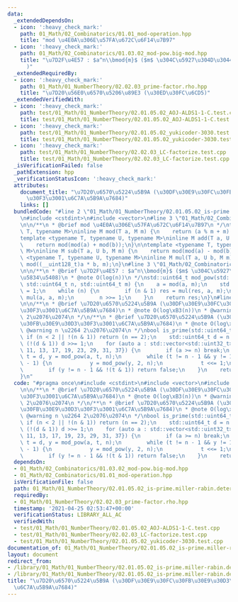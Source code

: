 ```yaml
---
data:
  _extendedDependsOn:
  - icon: ':heavy_check_mark:'
    path: 01_Math/02_Combinatorics/01.01_mod-operation.hpp
    title: "mod \u4E0A\u306E\u57FA\u672C\u6F14\u7B97"
  - icon: ':heavy_check_mark:'
    path: 01_Math/02_Combinatorics/01.03.02_mod-pow.big-mod.hpp
    title: "\u7D2F\u4E57 : $a^n\\bmod{m}$ ($m$ \u304C\u5927\u304D\u3044\u5834\u5408\
      )"
  _extendedRequiredBy:
  - icon: ':heavy_check_mark:'
    path: 01_Math/01_NumberTheory/02.02.03_prime-factor.rho.hpp
    title: "\u7D20\u56E0\u6570\u5206\u89E3 (\u30ED\u30FC\u6CD5)"
  _extendedVerifiedWith:
  - icon: ':heavy_check_mark:'
    path: test/01_Math/01_NumberTheory/02.01.05.02_AOJ-ALDS1-1-C.test.cpp
    title: test/01_Math/01_NumberTheory/02.01.05.02_AOJ-ALDS1-1-C.test.cpp
  - icon: ':heavy_check_mark:'
    path: test/01_Math/01_NumberTheory/02.01.05.02_yukicoder-3030.test.cpp
    title: test/01_Math/01_NumberTheory/02.01.05.02_yukicoder-3030.test.cpp
  - icon: ':heavy_check_mark:'
    path: test/01_Math/01_NumberTheory/02.02.03_LC-factorize.test.cpp
    title: test/01_Math/01_NumberTheory/02.02.03_LC-factorize.test.cpp
  _isVerificationFailed: false
  _pathExtension: hpp
  _verificationStatusIcon: ':heavy_check_mark:'
  attributes:
    document_title: "\u7D20\u6570\u5224\u5B9A (\u30DF\u30E9\u30FC\u30FB\u30E9\u30D3\
      \u30F3\u3001\u6C7A\u5B9A\u7684)"
    links: []
  bundledCode: "#line 2 \"01_Math/01_NumberTheory/02.01.05.02_is-prime.miller-rabin.deterministic.hpp\"\
    \n#include <cstdint>\n#include <vector>\n#line 3 \"01_Math/02_Combinatorics/01.01_mod-operation.hpp\"\
    \n\n/**\n * @brief mod \u4E0A\u306E\u57FA\u672C\u6F14\u7B97\n */\ntemplate <typename\
    \ T, typename M>\ninline M mod(T a, M m) {\n    return (a % m + m) % m;\n}\n\n\
    template <typename T, typename U, typename M>\ninline M add(T a, U b, M m) {\n\
    \    return mod(mod(a) + mod(b));\n}\n\ntemplate <typename T, typename U, typename\
    \ M>\ninline M sub(T a, U b, M m) {\n    return mod(mod(a) - mod(b));\n}\n\ntemplate\
    \ <typename T, typename U, typename M>\ninline M mul(T a, U b, M m) {\n    return\
    \ mod((__uint128_t)a * b, m);\n}\n#line 3 \"01_Math/02_Combinatorics/01.03.02_mod-pow.big-mod.hpp\"\
    \n\n/**\n * @brief \u7D2F\u4E57 : $a^n\\bmod{m}$ ($m$ \u304C\u5927\u304D\u3044\
    \u5834\u5408)\n * @note O(log(n))\n */\nstd::uint64_t mod_pow(std::int64_t a,\
    \ std::uint64_t n, std::uint64_t m) {\n    a = mod(a, m);\n    std::uint64_t res\
    \ = 1;\n    while (n) {\n        if (n & 1) res = mul(res, a, m);\n        a =\
    \ mul(a, a, m);\n        n >>= 1;\n    }\n    return res;\n}\n#line 5 \"01_Math/01_NumberTheory/02.01.05.02_is-prime.miller-rabin.deterministic.hpp\"\
    \n\n/**\n * @brief \u7D20\u6570\u5224\u5B9A (\u30DF\u30E9\u30FC\u30FB\u30E9\u30D3\
    \u30F3\u3001\u6C7A\u5B9A\u7684)\n * @note O(log\xB3(n))\n * @warning n \u2264\
    \ 2\u2076\u2074\n */\n/**\n * @brief \u7D20\u6570\u5224\u5B9A (\u30DF\u30E9\u30FC\
    \u30FB\u30E9\u30D3\u30F3\u3001\u6C7A\u5B9A\u7684)\n * @note O(log\xB3(n))\n *\
    \ @warning n \u2264 2\u2076\u2074\n */\nbool is_prime(std::uint64_t n) {\n   \
    \ if (n < 2 || !(n & 1)) return (n == 2);\n    std::uint64_t d = n - 1;\n    while\
    \ (!(d & 1)) d >>= 1;\n    for (auto a : std::vector<std::uint32_t>{2, 3, 5, 7,\
    \ 11, 13, 17, 19, 23, 29, 31, 37}) {\n        if (a >= n) break;\n        std::uint64_t\
    \ t = d, y = mod_pow(a, t, n);\n        while (t != n - 1 && y != 1 && y != n\
    \ - 1) {\n            y = mod_pow(y, 2, n);\n            t <<= 1;\n        }\n\
    \        if (y != n - 1 && !(t & 1)) return false;\n    }\n    return true;\n\
    }\n"
  code: "#pragma once\n#include <cstdint>\n#include <vector>\n#include \"../02_Combinatorics/01.03.02_mod-pow.big-mod.hpp\"\
    \n\n/**\n * @brief \u7D20\u6570\u5224\u5B9A (\u30DF\u30E9\u30FC\u30FB\u30E9\u30D3\
    \u30F3\u3001\u6C7A\u5B9A\u7684)\n * @note O(log\xB3(n))\n * @warning n \u2264\
    \ 2\u2076\u2074\n */\n/**\n * @brief \u7D20\u6570\u5224\u5B9A (\u30DF\u30E9\u30FC\
    \u30FB\u30E9\u30D3\u30F3\u3001\u6C7A\u5B9A\u7684)\n * @note O(log\xB3(n))\n *\
    \ @warning n \u2264 2\u2076\u2074\n */\nbool is_prime(std::uint64_t n) {\n   \
    \ if (n < 2 || !(n & 1)) return (n == 2);\n    std::uint64_t d = n - 1;\n    while\
    \ (!(d & 1)) d >>= 1;\n    for (auto a : std::vector<std::uint32_t>{2, 3, 5, 7,\
    \ 11, 13, 17, 19, 23, 29, 31, 37}) {\n        if (a >= n) break;\n        std::uint64_t\
    \ t = d, y = mod_pow(a, t, n);\n        while (t != n - 1 && y != 1 && y != n\
    \ - 1) {\n            y = mod_pow(y, 2, n);\n            t <<= 1;\n        }\n\
    \        if (y != n - 1 && !(t & 1)) return false;\n    }\n    return true;\n}"
  dependsOn:
  - 01_Math/02_Combinatorics/01.03.02_mod-pow.big-mod.hpp
  - 01_Math/02_Combinatorics/01.01_mod-operation.hpp
  isVerificationFile: false
  path: 01_Math/01_NumberTheory/02.01.05.02_is-prime.miller-rabin.deterministic.hpp
  requiredBy:
  - 01_Math/01_NumberTheory/02.02.03_prime-factor.rho.hpp
  timestamp: '2021-04-25 02:53:47+00:00'
  verificationStatus: LIBRARY_ALL_AC
  verifiedWith:
  - test/01_Math/01_NumberTheory/02.01.05.02_AOJ-ALDS1-1-C.test.cpp
  - test/01_Math/01_NumberTheory/02.02.03_LC-factorize.test.cpp
  - test/01_Math/01_NumberTheory/02.01.05.02_yukicoder-3030.test.cpp
documentation_of: 01_Math/01_NumberTheory/02.01.05.02_is-prime.miller-rabin.deterministic.hpp
layout: document
redirect_from:
- /library/01_Math/01_NumberTheory/02.01.05.02_is-prime.miller-rabin.deterministic.hpp
- /library/01_Math/01_NumberTheory/02.01.05.02_is-prime.miller-rabin.deterministic.hpp.html
title: "\u7D20\u6570\u5224\u5B9A (\u30DF\u30E9\u30FC\u30FB\u30E9\u30D3\u30F3\u3001\
  \u6C7A\u5B9A\u7684)"
---
```

